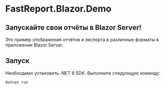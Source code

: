 ﻿# FastReport.Blazor.Demo
## Запускайте свои отчёты в Blazor Server!

Это пример отображения отчётов и экспорта в различные форматы в приложении Blazor Server.

## Запуск

Необходимо установить .NET 8 SDK. Выполните следующую команду:

```cmd
dotnet run
```
